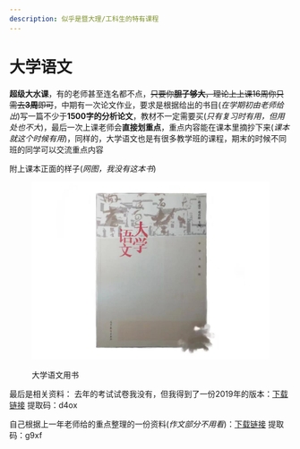 ```yaml
---
description: 似乎是暨大理/工科生的特有课程
---
```


# 大学语文

**超级大水课**，有的老师甚至连名都不点，~~只要你**胆子够大**，理论上上课16周你只需去**3周**即可~~，中期有一次论文作业，要求是根据给出的书目(_在学期初由老师给出_)写一篇不少于**1500字的分析论文**，教材不一定需要买(_只有复习时有用，但用处也不大_)，最后一次上课老师会**直接划重点**，重点内容能在课本里摘抄下来(_课本就这个时候有用_)，同样的，大学语文也是有很多教学班的课程，期末的时候不同班的同学可以交流重点内容

附上课本正面的样子(_网图，我没有这本书_)

<figure><img src="../../.gitbook/assets/chbook.jpg" alt=""><figcaption><p>大学语文用书</p></figcaption></figure>

最后是相关资料： 去年的考试试卷我没有，但我得到了一份2019年的版本：[下载链接](https://pan.baidu.com/s/1qmaEUpLkXBJ48SvjkLHq7A) 提取码：d4ox

自己根据上一年老师给的重点整理的一份资料(_作文部分不用看_)：[下载链接](https://pan.baidu.com/s/1\_B4gfRTcvBV8-f88AqLPzg) 提取码：g9xf
